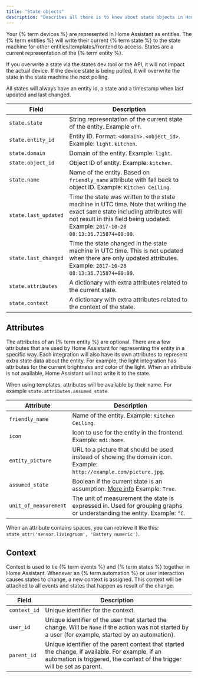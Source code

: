 ```yaml
---
title: "State objects"
description: "Describes all there is to know about state objects in Home Assistant."
---
```


Your {% term devices %} are represented in Home Assistant as entities. The {% term entities %} will write their current {% term state %} to the state machine for other entities/templates/frontend to access. States are a current representation of the {% term entity %}.

If you overwrite a state via the states dev tool or the API, it will not impact the actual device. If the device state is being polled, it will overwrite the state in the state machine the next polling.

All states will always have an entity id, a state and a timestamp when last updated and last changed.

| Field                | Description                                                                                                                                                                                                        |
| -------------------- | ------------------------------------------------------------------------------------------------------------------------------------------------------------------------------------------------------------------ |
| `state.state`        | String representation of the current state of the entity. Example `off`.                                                                                                                                           |
| `state.entity_id`    | Entity ID. Format: `<domain>.<object_id>`. Example: `light.kitchen`.                                                                                                                                               |
| `state.domain`       | Domain of the entity. Example: `light`.                                                                                                                                                                            |
| `state.object_id`    | Object ID of entity. Example: `kitchen`.                                                                                                                                                                           |
| `state.name`         | Name of the entity. Based on `friendly_name` attribute with fall back to object ID. Example: `Kitchen Ceiling`.                                                                                                    |
| `state.last_updated` | Time the state was written to the state machine in UTC time. Note that writing the exact same state including attributes will not result in this field being updated. Example: `2017-10-28 08:13:36.715874+00:00`. |
| `state.last_changed` | Time the state changed in the state machine in UTC time. This is not updated when there are only updated attributes. Example: `2017-10-28 08:13:36.715874+00:00`.                                                  |
| `state.attributes`   | A dictionary with extra attributes related to the current state.                                                                                                                                                   |
| `state.context`      | A dictionary with extra attributes related to the context of the state.                                                                                                                                                   |

## Attributes

The attributes of an {% term entity %} are optional. There are a few attributes that are used by Home Assistant for representing the entity in a specific way. Each integration will also have its own attributes to represent extra state data about the entity. For example, the light integration has attributes for the current brightness and color of the light. When an attribute is not available, Home Assistant will not write it to the state.

When using templates, attributes will be available by their name. For example `state.attributes.assumed_state`.

| Attribute             | Description                                                                                                                                   |
| --------------------- | --------------------------------------------------------------------------------------------------------------------------------------------- |
| `friendly_name`       | Name of the entity. Example: `Kitchen Ceiling`.                                                                                               |
| `icon`                | Icon to use for the entity in the frontend. Example: `mdi:home`.                                                                              |
| `entity_picture`      | URL to a picture that should be used instead of showing the domain icon. Example: `http://example.com/picture.jpg`.                           |
| `assumed_state`       | Boolean if the current state is an assumption. [More info](/blog/2016/02/12/classifying-the-internet-of-things/#classifiers) Example: `True`. |
| `unit_of_measurement` | The unit of measurement the state is expressed in. Used for grouping graphs or understanding the entity. Example: `°C`.                       |

When an attribute contains spaces, you can retrieve it like this: `state_attr('sensor.livingroom', 'Battery numeric')`.

## Context

Context is used to tie {% term events %} and {% term states %} together in Home Assistant. Whenever an {% term automation %} or user interaction causes states to change, a new context is assigned. This context will be attached to all events and states that happen as result of the change.

| Field        | Description                                                         |
| ------------ | ------------------------------------------------------------------- |
| `context_id` | Unique identifier for the context.                                  |
| `user_id`    | Unique identifier of the user that started the change. Will be `None` if the action was not started by a user (for example, started by an automation).  |
| `parent_id`  | Unique identifier of the parent context that started the change, if available. For example, if an automation is triggered, the context of the trigger will be set as parent.  |
